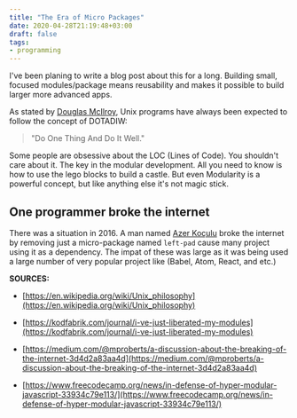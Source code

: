 ```yaml
---
title: "The Era of Micro Packages"
date: 2020-04-28T21:19:48+03:00
draft: false
tags:
- programming
---
```


I've been planing to write a blog post about this for a long. Building small,
focused modules/package means reusability and makes it possible to build larger
more advanced apps.

As stated by [Douglas McIlroy](https://en.wikipedia.org/wiki/Douglas_McIlroy),
Unix programs have always been expected to follow the concept of DOTADIW:

> "Do One Thing And Do It Well."

<!--more-->

Some people are obsessive about the LOC (Lines of Code). You shouldn't care about
it. The key in the modular development. All you need to know is how to use the
lego blocks to build a castle. But even Modularity is a powerful concept, but
like anything else it's not magic stick.

## One programmer broke the internet

There was a situation in 2016. A man named [Azer Koçulu](https://kodfabrik.com)
broke the internet by removing just a micro-package named `left-pad` cause many
project using it as a dependency. The impat of these was large as it was being
used a large number of very popular project like (Babel, Atom, React, and etc.)

**SOURCES:**

- [https://en.wikipedia.org/wiki/Unix_philosophy](https://en.wikipedia.org/wiki/Unix_philosophy)

- [https://kodfabrik.com/journal/i-ve-just-liberated-my-modules](https://kodfabrik.com/journal/i-ve-just-liberated-my-modules)

- [https://medium.com/@mproberts/a-discussion-about-the-breaking-of-the-internet-3d4d2a83aa4d](https://medium.com/@mproberts/a-discussion-about-the-breaking-of-the-internet-3d4d2a83aa4d)

- [https://www.freecodecamp.org/news/in-defense-of-hyper-modular-javascript-33934c79e113/](https://www.freecodecamp.org/news/in-defense-of-hyper-modular-javascript-33934c79e113/)
